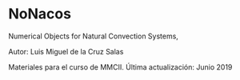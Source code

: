 # NoNacos

Numerical Objects for Natural Convection Systems,

Autor: Luis Miguel de la Cruz Salas

Materiales para el curso de MMCII.
Última actualización: Junio 2019
